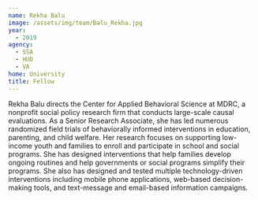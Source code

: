 ```yaml
---
name: Rekha Balu
image: /assets/img/team/Balu_Rekha.jpg 
year: 
  - 2019
agency:   
  - SSA
  - HUD
  - VA
home: University 
title: Fellow 
---
```


Rekha Balu directs the Center for Applied Behavioral Science at MDRC, a nonprofit social policy research firm that conducts large-scale causal evaluations. As a Senior Research Associate, she has led numerous randomized field trials of behaviorally informed interventions in education, parenting, and child welfare. Her research focuses on supporting low-income youth and families to enroll and participate in school and social programs. She has designed interventions that help families develop ongoing routines and help governments or social programs simplify their programs. She also has designed and tested multiple technology-driven interventions including mobile phone applications, web-based decision-making tools, and text-message and email-based information campaigns. 
 
